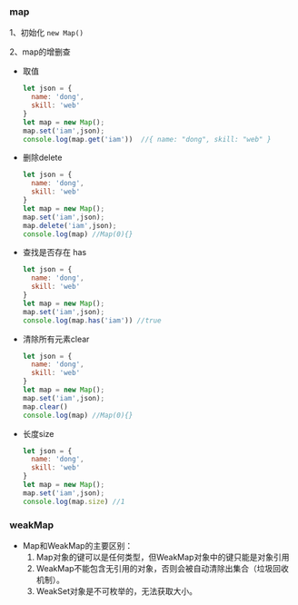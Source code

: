 ### map

1、初始化 `new Map()`

2、map的增删查

* 取值

  ``` js
  let json = {
    name: 'dong',
    skill: 'web'
  }
  let map = new Map();
  map.set('iam',json);
  console.log(map.get('iam'))  //{ name: "dong", skill: "web" }
  ```

* 删除delete

  ``` js
  let json = {
    name: 'dong',
    skill: 'web'
  }
  let map = new Map();
  map.set('iam',json);
  map.delete('iam',json);
  console.log(map) //Map(0){}
  ```

* 查找是否存在 has

  ``` js
  let json = {
    name: 'dong',
    skill: 'web'
  }
  let map = new Map();
  map.set('iam',json);
  console.log(map.has('iam')) //true
  ```

* 清除所有元素clear

  ``` js
  let json = {
    name: 'dong',
    skill: 'web'
  }
  let map = new Map();
  map.set('iam',json);
  map.clear()
  console.log(map) //Map(0){}
  ```

* 长度size

  ``` js
  let json = {
    name: 'dong',
    skill: 'web'
  }
  let map = new Map();
  map.set('iam',json);
  console.log(map.size) //1
  ```


### weakMap

* Map和WeakMap的主要区别：
  1. Map对象的键可以是任何类型，但WeakMap对象中的键只能是对象引用
  2. WeakMap不能包含无引用的对象，否则会被自动清除出集合（垃圾回收机制）。
  3. WeakSet对象是不可枚举的，无法获取大小。 
